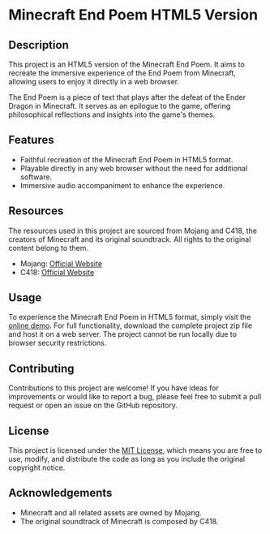 # Minecraft End Poem HTML5 Version

## Description
This project is an HTML5 version of the Minecraft End Poem. It aims to recreate the immersive experience of the End Poem from Minecraft, allowing users to enjoy it directly in a web browser.

The End Poem is a piece of text that plays after the defeat of the Ender Dragon in Minecraft. It serves as an epilogue to the game, offering philosophical reflections and insights into the game's themes.

## Features
- Faithful recreation of the Minecraft End Poem in HTML5 format.
- Playable directly in any web browser without the need for additional software.
- Immersive audio accompaniment to enhance the experience.

## Resources
The resources used in this project are sourced from Mojang and C418, the creators of Minecraft and its original soundtrack. All rights to the original content belong to them.

- Mojang: [Official Website](https://www.minecraft.net/)
- C418: [Official Website](https://c418.bandcamp.com/)

## Usage
To experience the Minecraft End Poem in HTML5 format, simply visit the [online demo](https://steve3184.github.io/mc-endpoem/). For full functionality, download the complete project zip file and host it on a web server. The project cannot be run locally due to browser security restrictions.

## Contributing
Contributions to this project are welcome! If you have ideas for improvements or would like to report a bug, please feel free to submit a pull request or open an issue on the GitHub repository.

## License
This project is licensed under the [MIT License](LICENSE), which means you are free to use, modify, and distribute the code as long as you include the original copyright notice.

## Acknowledgements
- Minecraft and all related assets are owned by Mojang.
- The original soundtrack of Minecraft is composed by C418.
